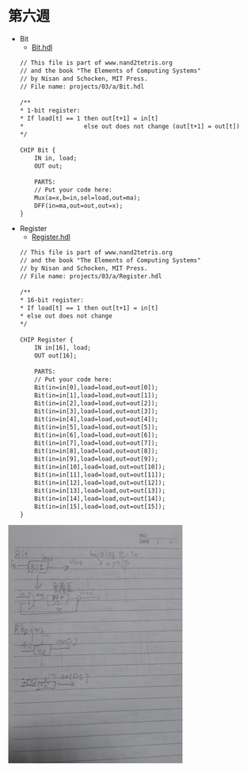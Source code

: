 # 第六週
* Bit
    * [Bit.hdl](https://github.com/www-abcdefg/co109a/tree/master/03/a/Bit.hdl)
    ```
    // This file is part of www.nand2tetris.org
    // and the book "The Elements of Computing Systems"
    // by Nisan and Schocken, MIT Press.
    // File name: projects/03/a/Bit.hdl

    /**
    * 1-bit register:
    * If load[t] == 1 then out[t+1] = in[t]
    *                 else out does not change (out[t+1] = out[t])
    */

    CHIP Bit {
        IN in, load;
        OUT out;

        PARTS:
        // Put your code here:
        Mux(a=x,b=in,sel=load,out=ma);
        DFF(in=ma,out=out,out=x);
    }

    ```
* Register
    * [Register.hdl](https://github.com/www-abcdefg/co109a/blob/master/03/a/Register.hdl)
    ```
    // This file is part of www.nand2tetris.org
    // and the book "The Elements of Computing Systems"
    // by Nisan and Schocken, MIT Press.
    // File name: projects/03/a/Register.hdl

    /**
    * 16-bit register:
    * If load[t] == 1 then out[t+1] = in[t]
    * else out does not change
    */

    CHIP Register {
        IN in[16], load;
        OUT out[16];

        PARTS:
        // Put your code here:
        Bit(in=in[0],load=load,out=out[0]);
        Bit(in=in[1],load=load,out=out[1]);
        Bit(in=in[2],load=load,out=out[2]);
        Bit(in=in[3],load=load,out=out[3]);
        Bit(in=in[4],load=load,out=out[4]);
        Bit(in=in[5],load=load,out=out[5]);
        Bit(in=in[6],load=load,out=out[6]);
        Bit(in=in[7],load=load,out=out[7]);
        Bit(in=in[8],load=load,out=out[8]);
        Bit(in=in[9],load=load,out=out[9]);
        Bit(in=in[10],load=load,out=out[10]);
        Bit(in=in[11],load=load,out=out[11]);
        Bit(in=in[12],load=load,out=out[12]);
        Bit(in=in[13],load=load,out=out[13]);
        Bit(in=in[14],load=load,out=out[14]);
        Bit(in=in[15],load=load,out=out[15]);
    }

    ```
![picture](https://github.com/www-abcdefg/co109a/blob/master/03/a/HW5.jpg)
